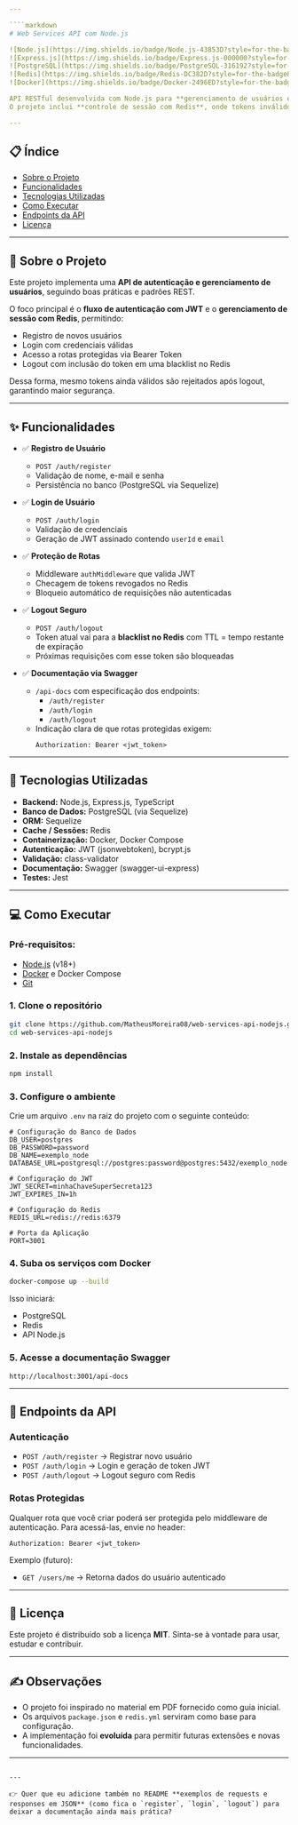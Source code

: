 ```yaml
---

````markdown
# Web Services API com Node.js

![Node.js](https://img.shields.io/badge/Node.js-43853D?style=for-the-badge&logo=node.js&logoColor=white)
![Express.js](https://img.shields.io/badge/Express.js-000000?style=for-the-badge&logo=express&logoColor=white)
![PostgreSQL](https://img.shields.io/badge/PostgreSQL-316192?style=for-the-badge&logo=postgresql&logoColor=white)
![Redis](https://img.shields.io/badge/Redis-DC382D?style=for-the-badge&logo=redis&logoColor=white)
![Docker](https://img.shields.io/badge/Docker-2496ED?style=for-the-badge&logo=docker&logoColor=white)

API RESTful desenvolvida com Node.js para **gerenciamento de usuários e autenticação com JWT**.  
O projeto inclui **controle de sessão com Redis**, onde tokens inválidos são armazenados em uma blacklist, garantindo **logout seguro** e maior robustez no fluxo de autenticação.

---
```


## 📋 Índice

- [Sobre o Projeto](#-sobre-o-projeto)
- [Funcionalidades](#-funcionalidades)
- [Tecnologias Utilizadas](#-tecnologias-utilizadas)
- [Como Executar](#-como-executar)
- [Endpoints da API](#-endpoints-da-api)
- [Licença](#-licença)

---

## 📖 Sobre o Projeto

Este projeto implementa uma **API de autenticação e gerenciamento de usuários**, seguindo boas práticas e padrões REST.  

O foco principal é o **fluxo de autenticação com JWT** e o **gerenciamento de sessão com Redis**, permitindo:  

- Registro de novos usuários  
- Login com credenciais válidas  
- Acesso a rotas protegidas via Bearer Token  
- Logout com inclusão do token em uma blacklist no Redis  

Dessa forma, mesmo tokens ainda válidos são rejeitados após logout, garantindo maior segurança.  

---

## ✨ Funcionalidades

- ✅ **Registro de Usuário**  
  - `POST /auth/register`  
  - Validação de nome, e-mail e senha  
  - Persistência no banco (PostgreSQL via Sequelize)  

- ✅ **Login de Usuário**  
  - `POST /auth/login`  
  - Validação de credenciais  
  - Geração de JWT assinado contendo `userId` e `email`  

- ✅ **Proteção de Rotas**  
  - Middleware `authMiddleware` que valida JWT  
  - Checagem de tokens revogados no Redis  
  - Bloqueio automático de requisições não autenticadas  

- ✅ **Logout Seguro**  
  - `POST /auth/logout`  
  - Token atual vai para a **blacklist no Redis** com TTL = tempo restante de expiração  
  - Próximas requisições com esse token são bloqueadas  

- ✅ **Documentação via Swagger**  
  - `/api-docs` com especificação dos endpoints:  
    - `/auth/register`  
    - `/auth/login`  
    - `/auth/logout`  
  - Indicação clara de que rotas protegidas exigem:  
    ```
    Authorization: Bearer <jwt_token>
    ```

---

## 🚀 Tecnologias Utilizadas

- **Backend:** Node.js, Express.js, TypeScript  
- **Banco de Dados:** PostgreSQL (via Sequelize)  
- **ORM:** Sequelize  
- **Cache / Sessões:** Redis  
- **Containerização:** Docker, Docker Compose  
- **Autenticação:** JWT (jsonwebtoken), bcrypt.js  
- **Validação:** class-validator  
- **Documentação:** Swagger (swagger-ui-express)  
- **Testes:** Jest  

---

## 💻 Como Executar

### Pré-requisitos:
- [Node.js](https://nodejs.org/en/) (v18+)  
- [Docker](https://www.docker.com/products/docker-desktop/) e Docker Compose  
- [Git](https://git-scm.com/)  

### 1. Clone o repositório
```bash
git clone https://github.com/MatheusMoreira08/web-services-api-nodejs.git
cd web-services-api-nodejs
````

### 2. Instale as dependências

```bash
npm install
```

### 3. Configure o ambiente

Crie um arquivo `.env` na raiz do projeto com o seguinte conteúdo:

```env
# Configuração do Banco de Dados
DB_USER=postgres
DB_PASSWORD=password
DB_NAME=exemplo_node
DATABASE_URL=postgresql://postgres:password@postgres:5432/exemplo_node

# Configuração do JWT
JWT_SECRET=minhaChaveSuperSecreta123
JWT_EXPIRES_IN=1h

# Configuração do Redis
REDIS_URL=redis://redis:6379

# Porta da Aplicação
PORT=3001
```

### 4. Suba os serviços com Docker

```bash
docker-compose up --build
```

Isso iniciará:

* PostgreSQL
* Redis
* API Node.js

### 5. Acesse a documentação Swagger

```
http://localhost:3001/api-docs
```

---

## 🔗 Endpoints da API

### Autenticação

* `POST /auth/register` → Registrar novo usuário
* `POST /auth/login` → Login e geração de token JWT
* `POST /auth/logout` → Logout seguro com Redis

### Rotas Protegidas

Qualquer rota que você criar poderá ser protegida pelo middleware de autenticação.
Para acessá-las, envie no header:

```
Authorization: Bearer <jwt_token>
```

Exemplo (futuro):

* `GET /users/me` → Retorna dados do usuário autenticado

---

## 📜 Licença

Este projeto é distribuído sob a licença **MIT**.
Sinta-se à vontade para usar, estudar e contribuir.

---

## ✍️ Observações

* O projeto foi inspirado no material em PDF fornecido como guia inicial.
* Os arquivos `package.json` e `redis.yml` serviram como base para configuração.
* A implementação foi **evoluída** para permitir futuras extensões e novas funcionalidades.

---

```

---

👉 Quer que eu adicione também no README **exemplos de requests e responses em JSON** (como fica o `register`, `login`, `logout`) para deixar a documentação ainda mais prática?
```
